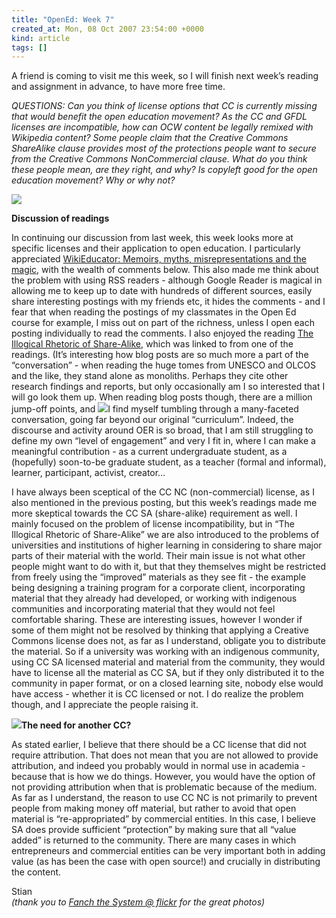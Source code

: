 ```yaml
---
title: "OpenEd: Week 7"
created_at: Mon, 08 Oct 2007 23:54:00 +0000
kind: article
tags: []
---
```


A friend is coming to visit me this week, so I will finish next week’s
reading and assignment in advance, to have more free time.

*QUESTIONS: Can you think of license options that CC is currently
missing that would benefit the open education movement? As the CC and
GFDL licenses are incompatible, how can OCW content be legally remixed
with Wikipedia content? Some people claim that the Creative Commons
ShareAlike clause provides most of the protections people want to secure
from the Creative Commons NonCommercial clause. What do you think these
people mean, are they right, and why? Is copyleft good for the open
education movement? Why or why not?*

![](http://farm1.static.flickr.com/69/173265775_a518f65581_m.jpg)

**Discussion of readings**

In continuing our discussion from last week, this week looks more at
specific licenses and their application to open education. I
particularly appreciated [WikiEducator: Memoirs, myths,
misrepresentations and the
magic](http://blog.worldcampus.psu.edu/index.php/2007/04/04/wikieducator/ "http://blog.worldcampus.psu.edu/index.php/2007/04/04/wikieducator/"),
with the wealth of comments below. This also made me think about the
problem with using RSS readers - although Google Reader is magical in
allowing me to keep up to date with hundreds of different sources,
easily share interesting postings with my friends etc, it hides the
comments - and I fear that when reading the postings of my classmates in
the Open Ed course for example, I miss out on part of the richness,
unless I open each posting individually to read the comments. I also
enjoyed the reading [The Illogical Rhetoric of
Share-Alike](http://learnonline.wordpress.com/2007/05/04/the-illogical-rhetoric-of-share-alike/),
which was linked to from one of the readings. (It’s interesting how blog
posts are so much more a part of the “conversation” - when reading the
huge tomes from UNESCO and OLCOS and the like, they stand alone as
monoliths. Perhaps they cite other research findings and reports, but
only occasionally am I so interested that I will go look them up. When
reading blog posts though, there are a million jump-off points, and
![](http://farm2.static.flickr.com/1259/769925499_8327bb1cd9_m.jpg)I
find myself tumbling through a many-faceted conversation, going far
beyond our original “curriculum”. Indeed, the discourse and activity
around OER is so broad, that I am still struggling to define my own
“level of engagement” and very I fit in, where I can make a meaningful
contribution - as a current undergraduate student, as a (hopefully)
soon-to-be graduate student, as a teacher (formal and informal),
learner, participant, activist, creator…

I have always been sceptical of the CC NC (non-commercial) license, as I
also mentioned in the previous posting, but this week’s readings made me
more skeptical towards the CC SA (share-alike) requirement as well. I
mainly focused on the problem of license incompatibility, but in “The
Illogical Rhetoric of Share-Alike” we are also introduced to the
problems of universities and institutions of higher learning in
considering to share major parts of their material with the world. Their
main issue is not what other people might want to do with it, but that
they themselves might be restricted from freely using the “improved”
materials as they see fit - the example being designing a training
program for a corporate client, incorporating material that they already
had developed, or working with indigenous communities and incorporating
material that they would not feel comfortable sharing. These are
interesting issues, however I wonder if some of them might not be
resolved by thinking that applying a Creative Commons license does not,
as far as I understand, obligate you to distribute the material. So if a
university was working with an indigenous community, using CC SA
licensed material and material from the community, they would have to
license all the material as CC SA, but if they only distributed it to
the community in paper format, or on a closed learning site, nobody else
would have access - whether it is CC licensed or not. I do realize the
problem though, and I appreciate the people raising it.

**![](http://farm2.static.flickr.com/1090/770790872_f3a06c0513_m.jpg)The
need for another CC?**

As stated earlier, I believe that there should be a CC license that did
not require attribution. That does not mean that you are not allowed to
provide attribution, and indeed you probably would in normal use in
academia - because that is how we do things. However, you would have the
option of not providing attribution when that is problematic because of
the medium. As far as I understand, the reason to use CC NC is not
primarily to prevent people from making money off material, but rather
to avoid that open material is “re-appropriated” by commercial entities.
In this case, I believe SA does provide sufficient “protection” by
making sure that all “value added” is returned to the community. There
are many cases in which entrepreneurs and commercial entities can be
very important both in adding value (as has been the case with open
source!) and crucially in distributing the content.

Stian\
 *(thank you to [Fanch the System @
flickr](http://flickr.com/photos/manannan_alias_fanch/) for the great
photos)*
